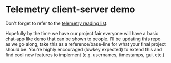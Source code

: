 # Telemetry client-server demo

Don't forget to refer to the [telemetry reading list](https://docs.google.com/document/d/1gd8ZwtgZqpW9Rrl2viRbKtZ2oJw-afb5Dc_V1xZP23U/edit).

Hopefully by the time we have our project fair everyone will have a basic chat-app like demo that can be shown to people. I'll be updating this repo as we go along, take this as a reference/base-line for what your final project should be. You're highly encouraged (lowkey expected) to extend this and find cool new features to implement (e.g. usernames, timestamps, gui, etc.)
